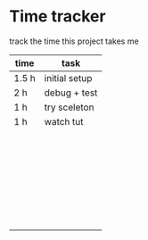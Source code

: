 # Time tracker
track the time this project takes me

| time | task |
| ----------- | ----------- |
| 1.5 h | initial setup |
| 2 h   | debug + test |
| 1 h    | try sceleton  |
|  1 h    |  watch tut |
|      |   |
|      |   |
|      |   |
|      |   |
|      |   |
|      |   |
|      |   |
|      |   |
|      |   |
|      |   |
|      |   |
|      |   |
|      |   |
|      |   |
|      |   |
|      |   |
|      |   |
|      |   |
|      |   |
|      |   |
|      |   |
|      |   |
|      |   |
|      |   |
|      |   |
|      |   |
|      |   |
|      |   |
|      |   |
|      |   |
